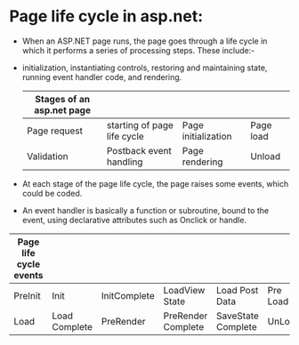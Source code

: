   # Page life cycle in asp.net:
  - When an ASP.NET page runs, the page goes through a life cycle in which it performs a series of processing steps. These include:-
  - initialization, instantiating controls, restoring and maintaining state, running event handler code, and rendering.
 
  
    |Stages of an asp.net page|    |     |       |
    |--------------|-------------------------|------------------|----------|
    |Page request|starting of page life cycle|Page initialization|Page load|
    |Validation|Postback event handling|Page rendering|Unload|
     
   - At each stage of the page life cycle, the page raises some events, which could be coded. 
   - An event handler is basically a function or subroutine, bound to the event, using declarative attributes such as Onclick or handle.
   
   |Page life cycle events|   |   |   |   |   |
   |----------------------|--|--|--|--|--|
   |PreInit|Init|InitComplete|LoadView State|Load Post Data|Pre Load|
   |Load|Load Complete|PreRender|PreRender Complete|SaveState Complete|UnLoad|
